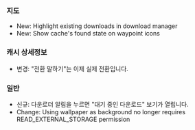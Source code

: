 ### 지도
- New: Highlight existing downloads in download manager
- New: Show cache's found state on waypoint icons

### 캐시 상세정보
- 변경: "전환 말하기"는 이제 실제 전환입니다.

### 일반
- 신규: 다운로더 알림을 누르면 "대기 중인 다운로드" 보기가 열립니다.
- Change: Using wallpaper as background no longer requires READ_EXTERNAL_STORAGE permission
